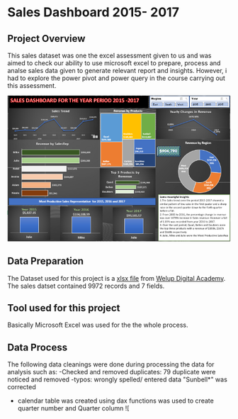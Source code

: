 # Sales Dashboard 2015- 2017 #
## Project Overview ##
This sales dataset was one the excel assessment given to us and was aimed to check our ability to use microsoft excel to prepare, process and analse sales data given to generate relevant report and insights. However, i had to explore the power pivot and power query in the course carrying out this assessment.

![Sales Analysis Dashboard](https://github.com/erebicraft/salesanalysis-welup/blob/main/Dashboard%202015%20to%202017.png)

## Data Preparation ##
The Dataset used for this project is a [xlsx file](https://docs.google.com/spreadsheets/d/1wLW1QbwluIELVR_ZxCRacCT1IP8Hsoia/edit#gid=350007657) from [Welup Digital Academy](https://welupdigital.com/). The sales datset contained 9972 records and 7 fields.

## Tool used for this project ##
Basically Microsoft Excel was used for the the whole process.

## Data Process ##
The following data cleanings were done during processing the data for analysis such as:
-Checked and removed duplicates: 79 duplicate were noticed and removed
-typos: wrongly spelled/ entered data "Sunbell*" was corrected
- calendar table was created using dax functions was used to create quarter number and Quarter column
![
